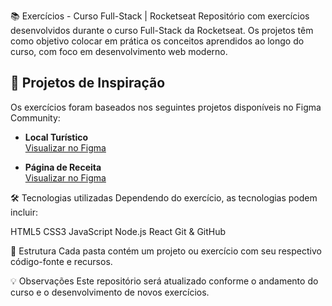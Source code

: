 📚 Exercícios - Curso Full-Stack | Rocketseat
Repositório com exercícios desenvolvidos durante o curso Full-Stack da Rocketseat.
Os projetos têm como objetivo colocar em prática os conceitos aprendidos ao longo do curso, com foco em desenvolvimento web moderno.

## 🚀 Projetos de Inspiração

Os exercícios foram baseados nos seguintes projetos disponíveis no Figma Community:

- **Local Turístico**  
  [Visualizar no Figma](https://www.figma.com/community/file/1384542229391733447/local-turistico)

- **Página de Receita**  
  [Visualizar no Figma](https://www.figma.com/community/file/1360315130061454535/pagina-de-receita)

🛠️ Tecnologias utilizadas
Dependendo do exercício, as tecnologias podem incluir:

HTML5
CSS3
JavaScript
Node.js
React
Git & GitHub

📂 Estrutura
Cada pasta contém um projeto ou exercício com seu respectivo código-fonte e recursos.

💡 Observações
Este repositório será atualizado conforme o andamento do curso e o desenvolvimento de novos exercícios.
